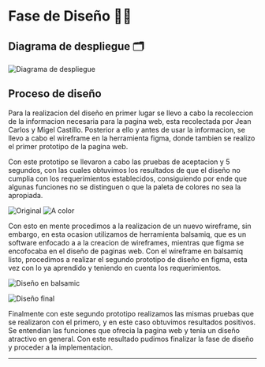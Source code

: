 # Fase de Diseño 👨‍🎨

## Diagrama de despliegue 🗂



![Diagrama de despliegue](https://user-images.githubusercontent.com/92878301/142340226-2b24d8fc-1066-4d80-9e3b-9c7020a1400d.png)

## Proceso de diseño

Para la realizacion del diseño en primer lugar se llevo a cabo la recoleccion de la informacion necesaria para la pagina web, esta recolectada por Jean Carlos y Migel Castillo. Posterior a ello y antes de usar la informacion, se llevo a cabo el wireframe en la herramienta figma, donde tambien se realizo el primer prototipo de la pagina web.

Con este prototipo se llevaron a cabo las pruebas de aceptacion y 5 segundos, con las cuales obtuvimos los resultados de que el diseño no cumplia con los requerimientos establecidos, consiguiendo por ende que algunas funciones no se distinguen o que la paleta de colores no sea la apropiada.


![Original](https://github.com/Juanca1984/Blockchain/blob/4ed749062af7483a5e9a39b9fc5c0ebb74fe150f/Documentaci%C3%B3n/Segunda%20Entrega/Imagenes/Screen%20Shot%202021-11-21%20at%2022.07.45.png)
![A color](https://github.com/Juanca1984/Blockchain/blob/4ed749062af7483a5e9a39b9fc5c0ebb74fe150f/Documentaci%C3%B3n/Segunda%20Entrega/Imagenes/Screen%20Shot%202021-11-21%20at%2022.00.53.png)

Con esto en mente procedimos a la realizacion de un nuevo wireframe, sin embargo, en esta ocasion utilizamos de herramienta balsamiq, que es un software enfocado a a la creacion de wireframes, mientras que figma se encofocaba en el diseño de paginas web.
Con el wireframe en balsamiq listo, procedimos a realizar el segundo prototipo de diseño en figma, esta vez con lo ya aprendido y teniendo en cuenta los requerimientos.

![Diseño en balsamic](https://github.com/Juanca1984/Blockchain/blob/4ed749062af7483a5e9a39b9fc5c0ebb74fe150f/Documentaci%C3%B3n/Segunda%20Entrega/Imagenes/Screen%20Shot%202021-11-21%20at%2022.11.22.png) 

![Diseño final](https://github.com/Juanca1984/Blockchain/blob/6e7d6245a9d712345a86eb5f8bb65644ee70d3c8/Documentaci%C3%B3n/Segunda%20Entrega/Imagenes/Screen%20Shot%202021-11-21%20at%2022.12.28.png) 

Finalmente con este segundo prototipo realizamos las mismas pruebas que se realizaron con el primero, y en este caso obtuvimos resultados positivos. Se entendian las funciones que ofrecia la pagina web y tenia un diseño atractivo en general. Con este resultado pudimos finalizar la fase de diseño y proceder a la implementacion.

-----------------
